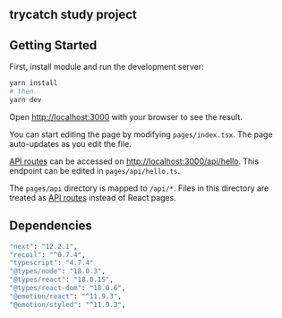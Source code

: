 ## trycatch study project
## Getting Started

First, install module and run the development server:

```bash
yarn install
# then
yarn dev
```

Open [http://localhost:3000](http://localhost:3000) with your browser to see the result.

You can start editing the page by modifying `pages/index.tsx`. The page auto-updates as you edit the file.

[API routes](https://nextjs.org/docs/api-routes/introduction) can be accessed on [http://localhost:3000/api/hello](http://localhost:3000/api/hello). This endpoint can be edited in `pages/api/hello.ts`.

The `pages/api` directory is mapped to `/api/*`. Files in this directory are treated as [API routes](https://nextjs.org/docs/api-routes/introduction) instead of React pages.

## Dependencies
```bash
"next": "12.2.1",
"recoil": "^0.7.4",
"typescript": "4.7.4"
"@types/node": "18.0.3",
"@types/react": "18.0.15",
"@types/react-dom": "18.0.6",
"@emotion/react": "^11.9.3",
"@emotion/styled": "^11.9.3",